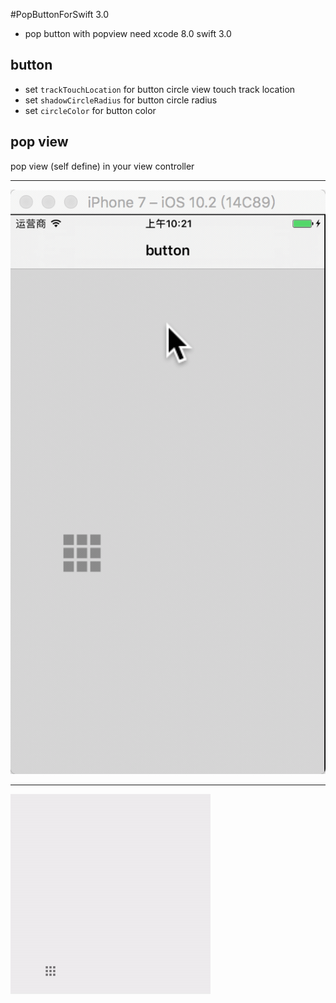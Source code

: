 #PopButtonForSwift 3.0

 * pop button with popview need xcode 8.0 swift 3.0

## button
* set `trackTouchLocation` for button circle view touch track location
* set `shadowCircleRadius` for button circle radius
* set `circleColor` for button color

## pop view

pop view (self define) in your view controller

----------------

![screenshot](https://github.com/chengxxxxwang/buttonPopView/blob/master/screenshot/2017-03-15%2010.21.50.gif)

----------------

![screenshot1](https://github.com/chengxxxxwang/buttonPopView/blob/master/screenshot/screenshot.gif)
